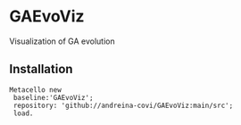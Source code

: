 # GAEvoViz
Visualization of GA evolution

## Installation

```Smalltalk
Metacello new
 baseline:'GAEvoViz';
 repository: 'github://andreina-covi/GAEvoViz:main/src';
 load.
```
